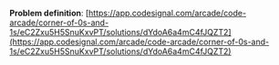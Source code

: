 **Problem definition**:
[https://app.codesignal.com/arcade/code-arcade/corner-of-0s-and-1s/eC2Zxu5H5SnuKxvPT/solutions/dYdoA6a4mC4fJQZT2](https://app.codesignal.com/arcade/code-arcade/corner-of-0s-and-1s/eC2Zxu5H5SnuKxvPT/solutions/dYdoA6a4mC4fJQZT2)
